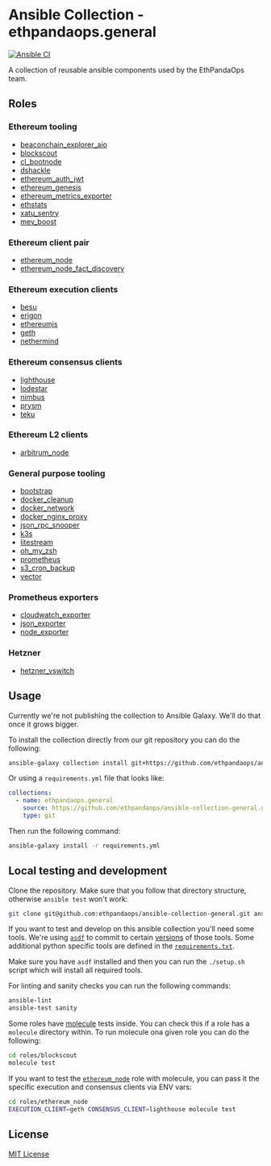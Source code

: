 # Ansible Collection - ethpandaops.general

[![Ansible CI](https://github.com/ethpandaops/ansible-collection-general/actions/workflows/ansible_lint.yml/badge.svg)](https://github.com/ethpandaops/ansible-collection-general/actions/workflows/ansible_lint.yml)

A collection of reusable ansible components used by the EthPandaOps team.

## Roles

### Ethereum tooling
- [beaconchain_explorer_aio](roles/beaconchain_explorer_aio)
- [blockscout](roles/blockscout)
- [cl_bootnode](roles/cl_bootnode)
- [dshackle](roles/dshackle)
- [ethereum_auth_jwt](roles/ethereum_auth_jwt)
- [ethereum_genesis](roles/ethereum_genesis)
- [ethereum_metrics_exporter](roles/ethereum_metrics_exporter)
- [ethstats](roles/ethstats)
- [xatu_sentry](roles/xatu_sentry)
- [mev_boost](roles/mev_boost)

### Ethereum client pair
- [ethereum_node](roles/ethereum_node)
- [ethereum_node_fact_discovery](roles/ethereum_node_fact_discovery)
### Ethereum execution clients
- [besu](roles/besu)
- [erigon](roles/erigon)
- [ethereumjs](roles/ethereumjs)
- [geth](roles/geth)
- [nethermind](roles/nethermind)
### Ethereum consensus clients
- [lighthouse](roles/lighthouse)
- [lodestar](roles/lodestar)
- [nimbus](roles/nimbus)
- [prysm](roles/prysm)
- [teku](roles/teku)

### Ethereum L2 clients
- [arbitrum_node](roles/arbitrum_node)

### General purpose tooling
- [bootstrap](roles/bootstrap)
- [docker_cleanup](roles/docker_cleanup)
- [docker_network](roles/docker_network)
- [docker_nginx_proxy](roles/docker_nginx_proxy)
- [json_rpc_snooper](roles/json_rpc_snooper)
- [k3s](roles/k3s)
- [litestream](roles/litestream)
- [oh_my_zsh](roles/oh_my_zsh)
- [prometheus](roles/prometheus)
- [s3_cron_backup](roles/s3_cron_backup)
- [vector](roles/vector)

### Prometheus exporters
- [cloudwatch_exporter](roles/cloudwatch_exporter)
- [json_exporter](roles/json_exporter)
- [node_exporter](roles/node_exporter)

### Hetzner
- [hetzner_vswitch](roles/hetzner_vswitch)

## Usage

Currently we're not publishing the collection to Ansible Galaxy. We'll do that once it grows bigger.

To install the collection directly from our git repository you can do the following:

```sh
ansible-galaxy collection install git+https://github.com/ethpandaops/ansible-collection-general.git,master
```

Or using a `requirements.yml` file that looks like:

```yaml
collections:
  - name: ethpandaops.general
    source: https://github.com/ethpandaops/ansible-collection-general.git,master
    type: git
```

Then run the following command:

```sh
ansible-galaxy install -r requirements.yml
```



## Local testing and development

Clone the repository. Make sure that you follow that directory structure, otherwise `ansible test` won't work:

```sh
git clone git@github.com:ethpandaops/ansible-collection-general.git ansible_collections/ethpandaops/general
```

If you want to test and develop on this ansible collection you'll need some tools. We're using [`asdf`](https://asdf-vm.com/) to commit to certain [versions](.tool-versions) of those tools. Some additional python specific tools are defined in the [`requirements.txt`](requirements.txt).

Make sure you have `asdf` installed and then you can run the `./setup.sh` script which will install all required tools.

For linting and sanity checks you can run the following commands:

```sh
ansible-lint
ansible-test sanity
```

Some roles have [molecule](https://ansible.readthedocs.io/projects/molecule/) tests inside. You can check this if a role has a `molecule` directory within. To run molecule ona given role you can do the following:

```sh
cd roles/blockscout
molecule test
```

If you want to test the [`ethereum_node`](roles/ethereum_node) role with molecule, you can pass it the specific execution and consensus clients via ENV vars:
```sh
cd roles/ethereum_node
EXECUTION_CLIENT=geth CONSENSUS_CLIENT=lighthouse molecule test
```

## License

[MIT License](LICENSE)
